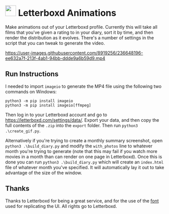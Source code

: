 # <img src='https://a.ltrbxd.com/logos/letterboxd-decal-dots-pos-rgb-500px.png' height='34' /> Letterboxd Animations

Make animations out of your Letterboxd profile. Currently this will take all films that you've given a rating to in your diary, sort it by time, and then render the distribution as it evolves. There's a number of settings in the script that you can tweak to generate the video.

https://user-images.githubusercontent.com/8919256/236648196-ee632a7f-213f-4ab1-94bb-ddde9a6b59d9.mp4

## Run Instructions
I needed to import `imageio` to generate the MP4 file using the following two commands on Windows:
```
python3 -m pip install imageio
python3 -m pip install imageio[ffmpeg]
```

Then log in to your Letterboxd account and go to https://letterboxd.com/settings/data/. Export your data, and then copy the full contents of the `.zip` into the `export` folder. Then run `python3 .\create_gif.py`.

Alternatively if you're trying to create a monthly summary screenshot, open `python3 .\build_diary.py` and modify the `with_photos` line to whatever month you're trying to generate (note that this may fail if you watch more movies in a month than can render on one page in Letterboxd). Once this is done you can run `python3 .\build_diary.py` which will create an `index.html` file of whatever month you've specified. It will automatically lay it out to take advantage of the size of the window.

## Thanks

Thanks to Letterboxd for being a great service, and for the use of the [font](https://s.ltrbxd.com/fonts/Graphik-Regular-Web.woff) used for replicating the UI. All rights go to Letterboxd.
